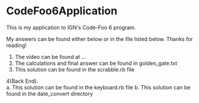 # CodeFoo6Application

This is my application to IGN's Code-Foo 6 program.

My answers can be found either below or in the file listed below. Thanks for reading!

1. The video can be found at ... <br>
2. The calculations and final answer can be found in golden_gate.txt 
3. This solution can be found in the scrabble.rb file

4(Back End). <br>
  a. This solution can be found in the keyboard.rb file
  b. This solution can be found in the date_convert directory




